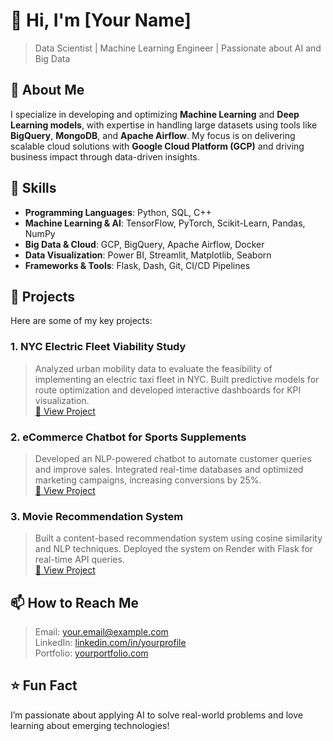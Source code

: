 # 👋 Hi, I'm [Your Name]  
>Data Scientist | Machine Learning Engineer | Passionate about AI and Big Data  

## 🌟 About Me  
I specialize in developing and optimizing **Machine Learning** and **Deep Learning models**, with expertise in handling large datasets using tools like **BigQuery**, **MongoDB**, and **Apache Airflow**. My focus is on delivering scalable cloud solutions with **Google Cloud Platform (GCP)** and driving business impact through data-driven insights.  

## 🔧 Skills  
- **Programming Languages**: Python, SQL, C++  
- **Machine Learning & AI**: TensorFlow, PyTorch, Scikit-Learn, Pandas, NumPy  
- **Big Data & Cloud**: GCP, BigQuery, Apache Airflow, Docker  
- **Data Visualization**: Power BI, Streamlit, Matplotlib, Seaborn  
- **Frameworks & Tools**: Flask, Dash, Git, CI/CD Pipelines  

## 🚀 Projects  
Here are some of my key projects:  

### 1. **NYC Electric Fleet Viability Study**  
>Analyzed urban mobility data to evaluate the feasibility of implementing an electric taxi fleet in NYC. Built predictive models for route optimization and developed interactive dashboards for KPI visualization.  
>[🔗 View Project](https://github.com/yourusername/project-link)  

### 2. **eCommerce Chatbot for Sports Supplements**  
>Developed an NLP-powered chatbot to automate customer queries and improve sales. Integrated real-time databases and optimized marketing campaigns, increasing conversions by 25%.  
>[🔗 View Project](https://github.com/yourusername/project-link)  

### 3. **Movie Recommendation System**  
>Built a content-based recommendation system using cosine similarity and NLP techniques. Deployed the system on Render with Flask for real-time API queries.  
>[🔗 View Project](https://github.com/yourusername/project-link)  

## 📫 How to Reach Me  
>Email: your.email@example.com  
>LinkedIn: [linkedin.com/in/yourprofile](https://www.linkedin.com/in/yourprofile)  
>Portfolio: [yourportfolio.com](https://yourportfolio.com)  

## ⭐ Fun Fact  
I’m passionate about applying AI to solve real-world problems and love learning about emerging technologies!
